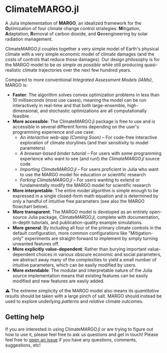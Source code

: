# ClimateMARGO.jl

A Julia implementation of **MARGO**, an idealized framework for the **O**ptimization of four climate change control strategies: **M**itigation, **A**daptation, **R**emoval of carbon dioxide, and **G**eoengineering by solar radiation management.

ClimateMARGO.jl couples together a very simple model of Earth's physical climate with a very simple economic model of climate damages (and the costs of controls that reduce those damages). Our design philosophy is for the MARGO model to be *as simple as possible* while still producing quasi-realistic climate trajectories over the next few hundred years.

Compared to more conventional *Integrated Assessment Models (IAMs)*, MARGO is:
* **Faster**: The algorithm solves convex optimization problems in less than 10 milliseconds (most use cases), meaning the model can be run interactively in real-time and that both large-ensemble, high-dimensional, and stochastic optimizations are all computationally feasible.
* **More accessible**: The ClimateMARGO.jl package is free to use and is accessible in several different forms depending on the user's programming experience and use case:
  * *An interactive web-app (Coming Soon)* – For code-free interactive exploration of climate storylines (and their sensitivity to model parameters)
  * *A browser-based binder tutorial* – For users with some programming experience who want to see (and run!) the *ClimateMARGO.jl* source code
  * *Importing ClimateMARGO.jl* – For users proficient in Julia who want to use the MARGO model for education or scientific research
  * *Forking ClimateMARGO.jl* – For users wanting to extend or fundamentally modify the MARGO model for scientific research
* **More interpretable**: The entire model algorithm is simple enough to be expressed in a single closed-form math equation and is determined by only a handful of intuitive free parameters (see also the MARGO flowchart below).
* **More transparent**: The MARGO model is developed as an entirely open-source Julia package, *ClimateMARGO.jl*, complete with documentation, in-depth tutorials, and publication-quality example simulations.
* **More general**: By including all four of the primary climate controls in the default configuration, more common configurations like "Mitigation-only" experiments are straight-forward to implement by simply turning unwanted features off. 
* **More explicitly value-dependent**: Rather than burying important value-dependent choices in various obscure economic and social parameters, we abstract away many of the complexities to yield a small number of intuitive parameters, which can be easily modified by users.
* **More extendable**: The modular and interpretable nature of the Julia source implementation means that existing features can be easily modified and new features are easily added.

:warning: The extreme simplicity of the MARGO model also means its *quantitative* results should be taken with a large pinch of salt. MARGO should instead be used to explore underlying *patterns* and *relative* climate outcomes.

## Getting help

If you are interested in using ClimateMARGO.jl or are trying to figure out how to use it, please feel free to ask us questions and get in touch! Please feel free to [open an issue](https://github.com/hdrake/ClimateMARGO.jl/issues/new) if you have any questions, comments, suggestions, etc!

